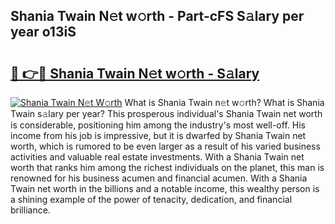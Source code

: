 ## Shania Twain N𝚎t w𝚘rth - Part-cFS S𝚊lary per year o13iS

# <h2><a href="http://gc1d39.nevu.top/?p=Shania+Twain">🔗 👉🔴 Shania Twain N𝚎t w𝚘rth - S𝚊lary</a></h2>

[![Shania Twain N𝚎t W𝚘rth](https://i.imgur.com/Oavwk0R.jpeg)](http://gc1d39.nevu.top/?p=Shania+Twain)
What is Shania Twain n𝚎t w𝚘rth? What is Shania Twain s𝚊lary per year?
This prosperous individual's Shania Twain net worth is considerable, positioning him among the industry's most well-off. His income from his job is impressive, but it is dwarfed by Shania Twain net worth, which is rumored to be even larger as a result of his varied business activities and valuable real estate investments. With a Shania Twain net worth that ranks him among the richest individuals on the planet, this man is renowned for his business acumen and financial acumen. With a Shania Twain net worth in the billions and a notable income, this wealthy person is a shining example of the power of tenacity, dedication, and financial brilliance.
